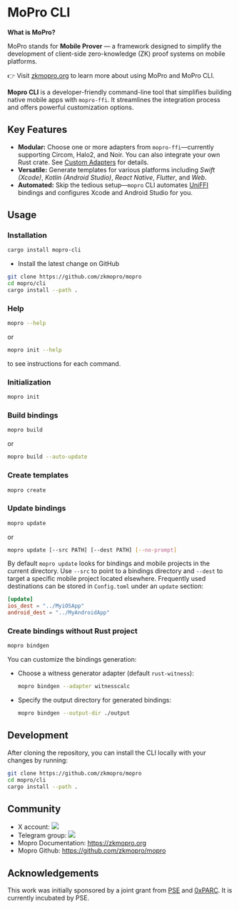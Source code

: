 # MoPro CLI

**What is MoPro?**

MoPro stands for **Mobile Prover** — a framework designed to simplify the development of client-side zero-knowledge (ZK) proof systems on mobile platforms.

👉 Visit [zkmopro.org](https://zkmopro.org) to learn more about using MoPro and MoPro CLI.

**Mopro CLI** is a developer-friendly command-line tool that simplifies building native mobile apps with `mopro-ffi`. It streamlines the integration process and offers powerful customization options.

## Key Features

-   **Modular:** Choose one or more adapters from `mopro-ffi`—currently supporting Circom, Halo2, and Noir. You can also integrate your own Rust crate. See [Custom Adapters](https://zkmopro.org/docs/adapters/overview#custom-adapters) for details.
-   **Versatile:** Generate templates for various platforms including _Swift (Xcode)_, _Kotlin (Android Studio)_, _React Native_, _Flutter_, and _Web_.
-   **Automated:** Skip the tedious setup—`mopro` CLI automates [UniFFI](https://github.com/mozilla/uniffi-rs) bindings and configures Xcode and Android Studio for you.

## Usage

### Installation

```sh
cargo install mopro-cli
```

-   Install the latest change on GitHub

```sh
git clone https://github.com/zkmopro/mopro
cd mopro/cli
cargo install --path .
```

### Help

```sh
mopro --help
```

or

```sh
mopro init --help
```

to see instructions for each command.

### Initialization

```sh
mopro init
```

### Build bindings

```sh
mopro build
```

or 

```sh
mopro build --auto-update
```

### Create templates

```sh
mopro create
```

### Update bindings

```sh
mopro update
```

or

```sh
mopro update [--src PATH] [--dest PATH] [--no-prompt]
```

By default `mopro update` looks for bindings and mobile projects in the current
directory. Use `--src` to point to a bindings directory and `--dest` to target a
specific mobile project located elsewhere. Frequently used destinations can be
stored in `Config.toml` under an `update` section:

```toml
[update]
ios_dest = "../MyiOSApp"
android_dest = "../MyAndroidApp"
```

### Create bindings without Rust project

```sh
mopro bindgen
```

You can customize the bindings generation:

-   Choose a witness generator adapter (default `rust-witness`):

    ```sh
    mopro bindgen --adapter witnesscalc
    ```

-   Specify the output directory for generated bindings:

    ```sh
    mopro bindgen --output-dir ./output
    ```

## Development

After cloning the repository, you can install the CLI locally with your changes by running:

```sh
git clone https://github.com/zkmopro/mopro
cd mopro/cli
cargo install --path .
```

## Community

-   X account: <a href="https://twitter.com/zkmopro"><img src="https://img.shields.io/twitter/follow/zkmopro?style=flat-square&logo=x&label=zkmopro"></a>
-   Telegram group: <a href="https://t.me/zkmopro"><img src="https://img.shields.io/badge/telegram-@zkmopro-blue.svg?style=flat-square&logo=telegram"></a>
-   Mopro Documentation: https://zkmopro.org
-   Mopro Github: https://github.com/zkmopro/mopro

## Acknowledgements

This work was initially sponsored by a joint grant from [PSE](https://pse.dev/) and [0xPARC](https://0xparc.org/). It is currently incubated by PSE.
